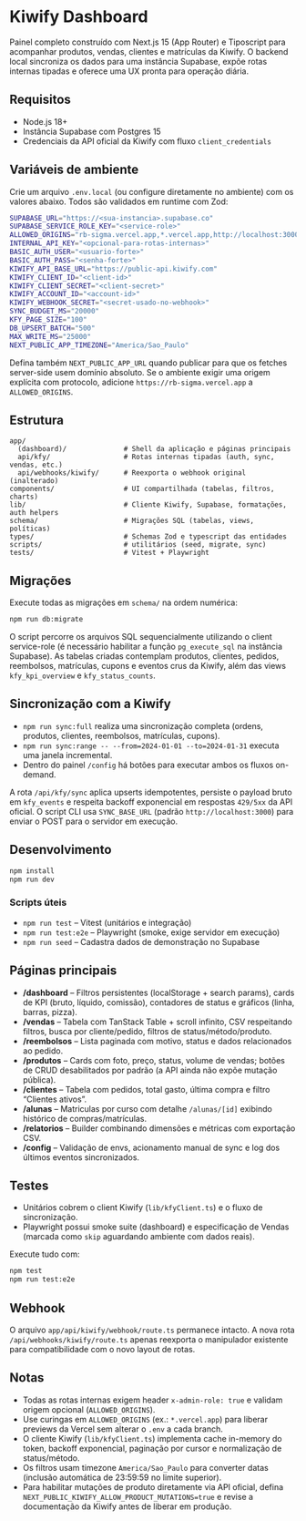 # Kiwify Dashboard

Painel completo construído com Next.js 15 (App Router) e Tiposcript para acompanhar produtos, vendas, clientes e matrículas da Kiwify. O backend local sincroniza os dados para uma instância Supabase, expõe rotas internas tipadas e oferece uma UX pronta para operação diária.

## Requisitos

- Node.js 18+
- Instância Supabase com Postgres 15
- Credenciais da API oficial da Kiwify com fluxo `client_credentials`

## Variáveis de ambiente

Crie um arquivo `.env.local` (ou configure diretamente no ambiente) com os valores abaixo. Todos são validados em runtime com Zod:

```bash
SUPABASE_URL="https://<sua-instancia>.supabase.co"
SUPABASE_SERVICE_ROLE_KEY="<service-role>"
ALLOWED_ORIGINS="rb-sigma.vercel.app,*.vercel.app,http://localhost:3000"
INTERNAL_API_KEY="<opcional-para-rotas-internas>"
BASIC_AUTH_USER="<usuario-forte>"
BASIC_AUTH_PASS="<senha-forte>"
KIWIFY_API_BASE_URL="https://public-api.kiwify.com"
KIWIFY_CLIENT_ID="<client-id>"
KIWIFY_CLIENT_SECRET="<client-secret>"
KIWIFY_ACCOUNT_ID="<account-id>"
KIWIFY_WEBHOOK_SECRET="<secret-usado-no-webhook>"
SYNC_BUDGET_MS="20000"
KFY_PAGE_SIZE="100"
DB_UPSERT_BATCH="500"
MAX_WRITE_MS="25000"
NEXT_PUBLIC_APP_TIMEZONE="America/Sao_Paulo"
```

Defina também `NEXT_PUBLIC_APP_URL` quando publicar para que os fetches server-side usem domínio absoluto. Se o ambiente exigir uma origem explícita com protocolo, adicione `https://rb-sigma.vercel.app` a `ALLOWED_ORIGINS`.

## Estrutura

```
app/
  (dashboard)/              # Shell da aplicação e páginas principais
  api/kfy/                  # Rotas internas tipadas (auth, sync, vendas, etc.)
  api/webhooks/kiwify/      # Reexporta o webhook original (inalterado)
components/                 # UI compartilhada (tabelas, filtros, charts)
lib/                        # Cliente Kiwify, Supabase, formatações, auth helpers
schema/                     # Migrações SQL (tabelas, views, políticas)
types/                      # Schemas Zod e typescript das entidades
scripts/                    # utilitários (seed, migrate, sync)
tests/                      # Vitest + Playwright
```

## Migrações

Execute todas as migrações em `schema/` na ordem numérica:

```bash
npm run db:migrate
```

O script percorre os arquivos SQL sequencialmente utilizando o client service-role (é necessário habilitar a função `pg_execute_sql` na instância Supabase). As tabelas criadas contemplam produtos, clientes, pedidos, reembolsos, matrículas, cupons e eventos crus da Kiwify, além das views `kfy_kpi_overview` e `kfy_status_counts`.

## Sincronização com a Kiwify

- `npm run sync:full` realiza uma sincronização completa (ordens, produtos, clientes, reembolsos, matrículas, cupons).
- `npm run sync:range -- --from=2024-01-01 --to=2024-01-31` executa uma janela incremental.
- Dentro do painel `/config` há botões para executar ambos os fluxos on-demand.

A rota `/api/kfy/sync` aplica upserts idempotentes, persiste o payload bruto em `kfy_events` e respeita backoff exponencial em respostas `429/5xx` da API oficial.
O script CLI usa `SYNC_BASE_URL` (padrão `http://localhost:3000`) para enviar o POST para o servidor em execução.

## Desenvolvimento

```bash
npm install
npm run dev
```

### Scripts úteis

- `npm run test` – Vitest (unitários e integração)
- `npm run test:e2e` – Playwright (smoke, exige servidor em execução)
- `npm run seed` – Cadastra dados de demonstração no Supabase

## Páginas principais

- **/dashboard** – Filtros persistentes (localStorage + search params), cards de KPI (bruto, líquido, comissão), contadores de status e gráficos (linha, barras, pizza).
- **/vendas** – Tabela com TanStack Table + scroll infinito, CSV respeitando filtros, busca por cliente/pedido, filtros de status/método/produto.
- **/reembolsos** – Lista paginada com motivo, status e dados relacionados ao pedido.
- **/produtos** – Cards com foto, preço, status, volume de vendas; botões de CRUD desabilitados por padrão (a API ainda não expõe mutação pública).
- **/clientes** – Tabela com pedidos, total gasto, última compra e filtro “Clientes ativos”.
- **/alunas** – Matriculas por curso com detalhe `/alunas/[id]` exibindo histórico de compras/matrículas.
- **/relatorios** – Builder combinando dimensões e métricas com exportação CSV.
- **/config** – Validação de envs, acionamento manual de sync e log dos últimos eventos sincronizados.

## Testes

- Unitários cobrem o client Kiwify (`lib/kfyClient.ts`) e o fluxo de sincronização.
- Playwright possui smoke suite (dashboard) e especificação de Vendas (marcada como `skip` aguardando ambiente com dados reais).

Execute tudo com:

```bash
npm test
npm run test:e2e
```

## Webhook

O arquivo `app/api/kiwify/webhook/route.ts` permanece intacto. A nova rota `/api/webhooks/kiwify/route.ts` apenas reexporta o manipulador existente para compatibilidade com o novo layout de rotas.

## Notas

- Todas as rotas internas exigem header `x-admin-role: true` e validam origem opcional (`ALLOWED_ORIGINS`).
- Use curingas em `ALLOWED_ORIGINS` (ex.: `*.vercel.app`) para liberar previews da Vercel sem alterar o `.env` a cada branch.
- O cliente Kiwify (`lib/kfyClient.ts`) implementa cache in-memory do token, backoff exponencial, paginação por cursor e normalização de status/método.
- Os filtros usam timezone `America/Sao_Paulo` para converter datas (inclusão automática de 23:59:59 no limite superior).
- Para habilitar mutações de produto diretamente via API oficial, defina `NEXT_PUBLIC_KIWIFY_ALLOW_PRODUCT_MUTATIONS=true` e revise a documentação da Kiwify antes de liberar em produção.
